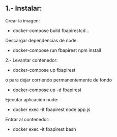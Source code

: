 1.- Instalar:
 --------------

Crear la imagen:

- docker-compose build fbapirestcd ..

Descargar dependencias de node:

- docker-compose run fbapirest npm install


2.- Levantar contenedor:

- docker-compose up fbapirest

o para dejar corriendo permanentemente de fondo

- docker-compose up -d fbapirest

Ejecutar aplicación node:

- docker exec -it fbapirest node app.js

Entrar al contenedor:

- docker exec -it fbapirest bash
